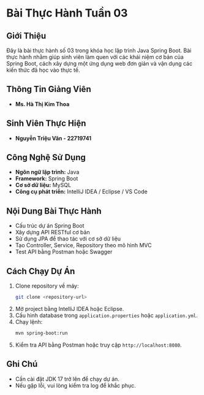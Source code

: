 # Bài Thực Hành Tuần 03

## Giới Thiệu
Đây là bài thực hành số 03 trong khóa học lập trình Java Spring Boot. Bài thực hành nhằm giúp sinh viên làm quen với các khái niệm cơ bản của Spring Boot, cách xây dựng một ứng dụng web đơn giản và vận dụng các kiến thức đã học vào thực tế.

## Thông Tin Giảng Viên
- **Ms. Hà Thị Kim Thoa**

## Sinh Viên Thực Hiện
- **Nguyễn Triệu Văn - 22719741**

## Công Nghệ Sử Dụng
- **Ngôn ngữ lập trình:** Java
- **Framework:** Spring Boot
- **Cơ sở dữ liệu:** MySQL
- **Công cụ phát triển:** IntelliJ IDEA / Eclipse / VS Code

## Nội Dung Bài Thực Hành
- Cấu trúc dự án Spring Boot
- Xây dựng API RESTful cơ bản
- Sử dụng JPA để thao tác với cơ sở dữ liệu
- Tạo Controller, Service, Repository theo mô hình MVC
- Test API bằng Postman hoặc Swagger

## Cách Chạy Dự Án
1. Clone repository về máy:
   ```bash
   git clone <repository-url>
   ```
2. Mở project bằng IntelliJ IDEA hoặc Eclipse.
3. Cấu hình database trong `application.properties` hoặc `application.yml`.
4. Chạy lệnh:
   ```bash
   mvn spring-boot:run
   ```
5. Kiểm tra API bằng Postman hoặc truy cập `http://localhost:8080`.

## Ghi Chú
- Cần cài đặt JDK 17 trở lên để chạy dự án.
- Nếu gặp lỗi, vui lòng kiểm tra log để khắc phục.
